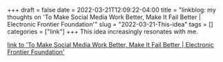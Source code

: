 +++draft = falsedate = 2022-03-21T12:09:22-04:00title = "linkblog: my thoughts on 'To Make Social Media Work Better, Make It Fail Better | Electronic Frontier Foundation'"slug = "2022-03-21-This-idea"tags = []categories = ["link"]+++This idea increasingly resonates with me. [link to 'To Make Social Media Work Better, Make It Fail Better | Electronic Frontier Foundation'](https://www.eff.org/deeplinks/2022/03/make-social-media-work-better-make-it-fail-better-0)